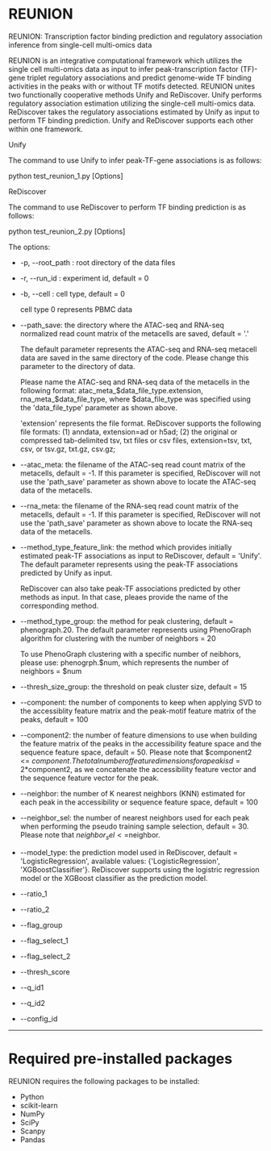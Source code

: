 # REUNION
REUNION: Transcription factor binding prediction
and regulatory association inference from single-cell
multi-omics data

REUNION is an integrative computational framework which utilizes the single cell multi-omics data as input to infer peak-transcription factor (TF)-gene triplet regulatory associations and predict genome-wide TF binding activities in the peaks with or without TF motifs detected. 
REUNION unites two functionally cooperative methods Unify and ReDiscover. 
Unify performs regulatory association estimation utilizing the single-cell multi-omics data.
ReDiscover takes the regulatory associations estimated by Unify as input to perform TF binding prediction. Unify and ReDiscover supports each other within one framework.

Unify

The command to use Unify to infer peak-TF-gene associations is as follows:

python test_reunion_1.py [Options]


ReDiscover

The command to use ReDiscover to perform TF binding prediction is as follows:

python test_reunion_2.py [Options]

The options:

- -p, --root_path : root directory of the data files

- -r, --run_id : experiment id, default = 0

- -b, --cell : cell type, default = 0
  
  cell type 0 represents PBMC data

- --path_save: the directory where the ATAC-seq and RNA-seq normalized read count matrix of the metacells are saved, default = '.'

    The default parameter represents the ATAC-seq and RNA-seq metacell data are saved in the same directory of the code. Please change this parameter to the directory of data.

    Please name the ATAC-seq and RNA-seq data of the metacells in the following format: atac_meta_$data_file_type.extension, rna_meta_$data_file_type, where $data_file_type was specified using the 'data_file_type' parameter as shown above.

    'extension' represents the file format. ReDiscover supports the following file formats: (1) anndata, extension=ad or h5ad; (2) the original or compressed tab-delimited tsv, txt files or csv files, extension=tsv, txt, csv, or tsv.gz, txt.gz, csv.gz; 

- --atac_meta: the filename of the ATAC-seq read count matrix of the metacells, default = -1. If this parameter is specified, ReDiscover will not use the 'path_save' parameter as shown above to locate the ATAC-seq data of the metacells.

- --rna_meta: the filename of the RNA-seq read count matrix of the metacells, default = -1. If this parameter is specified, ReDiscover will not use the 'path_save' parameter as shown above to locate the RNA-seq data of the metacells.
  
- --method_type_feature_link: the method which provides initially estimated peak-TF associations as input to ReDiscover, default = 'Unify'. The default parameter represents using the peak-TF associations predicted by Unify as input.

  ReDiscover can also take peak-TF associations predicted by other methods as input. In that case, pleaes provide the name of the corresponding method.

- --method_type_group: the method for peak clustering, default = phenograph.20. The default parameter represents using PhenoGraph algorithm for clustering with the number of neighbors = 20
  
  To use PhenoGraph clustering with a specific number of neibhors, please use: phenogrph.$num, which represents the number of neighbors = $num

- --thresh_size_group: the threshold on peak cluster size, default = 15
  
- --component: the number of components to keep when applying SVD to the accessiblity feature matrix and the peak-motif feature matrix of the peaks, default = 100

- --component2: the number of feature dimensions to use when building the feature matrix of the peaks in the accessibility feature space and the sequence feature space, default = 50. Please note that $component2 <= $component. The total number of feature dimensions for a peak is d=2*$component2, as we concatenate the accessibility feature vector and the sequence feature vector for the peak.

- --neighbor: the number of K nearest neighbors (KNN) estimated for each peak in the accessibility or sequence feature space, default = 100

- --neighbor_sel: the number of nearest neighbors used for each peak when performing the pseudo training sample selection, default = 30. Please note that $neighbor_sel<=$neighbor.

- --model_type: the prediction model used in ReDiscover, default = 'LogisticRegression', available values: {'LogisticRegression', 'XGBoostClassifier'}. ReDiscover supports using the logistric regression model or the XGBoost classifier as the prediction model. 

- --ratio_1

- --ratio_2

- --flag_group

- --flag_select_1

- --flag_select_2

- --thresh_score

- --q_id1

- --q_id2

- --config_id

************************************************************************************
# Required pre-installed packages
REUNION requires the following packages to be installed:
- Python 
- scikit-learn
- NumPy 
- SciPy
- Scanpy
- Pandas
  
